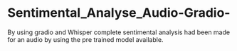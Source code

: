 # Sentimental_Analyse_Audio-Gradio-
By using gradio and Whisper complete sentimental analysis had been made for an audio by using the pre trained model available.
